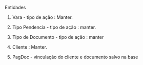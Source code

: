 Entidades

1. Vara - tipo de ação : Manter.

2. Tipo Pendencia - tipo de ação : manter.

3. Tipo de Documento - tipo de ação : manter

4. Cliente : Manter.

5. PagDoc - vinculação do cliente e documento salvo na base